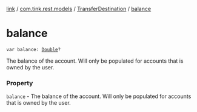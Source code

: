 [link](../../index.md) / [com.tink.rest.models](../index.md) / [TransferDestination](index.md) / [balance](./balance.md)

# balance

`var balance: `[`Double`](https://kotlinlang.org/api/latest/jvm/stdlib/kotlin/-double/index.html)`?`

The balance of the account. Will only be populated for accounts that is owned by the user.

### Property

`balance` - The balance of the account. Will only be populated for accounts that is owned by the user.